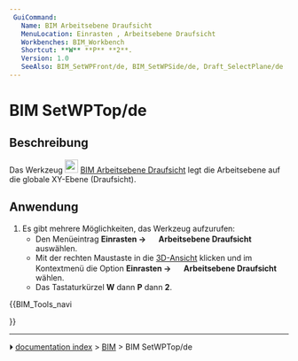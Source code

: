 ```yaml
---
 GuiCommand:
   Name: BIM Arbeitsebene Draufsicht
   MenuLocation: Einrasten , Arbeitsebene Draufsicht
   Workbenches: BIM_Workbench
   Shortcut: **W** **P** **2**.
   Version: 1.0
   SeeAlso: BIM_SetWPFront/de, BIM_SetWPSide/de, Draft_SelectPlane/de
---
```


# BIM SetWPTop/de



## Beschreibung

Das Werkzeug <img alt="" src=images/BIM_SetWPTop.svg  style="width:24px;"> [BIM Arbeitsebene Draufsicht](BIM_SetWPTop/de.md) legt die Arbeitsebene auf die globale XY-Ebene (Draufsicht).



## Anwendung

1.  Es gibt mehrere Möglichkeiten, das Werkzeug aufzurufen:
    -   Den Menüeintrag **Einrasten → <img src="images/BIM_SetWPTop.svg" width=16px> Arbeitsebene Draufsicht** auswählen.
    -   Mit der rechten Maustaste in die [3D-Ansicht](3D_view/de.md) klicken und im Kontextmenü die Option **Einrasten → <img src="images/BIM_SetWPTop.svg" width=16px> Arbeitsebene Draufsicht** wählen.
    -   Das Tastaturkürzel **W** dann **P** dann **2**.





{{BIM_Tools_navi

}}



---
⏵ [documentation index](../README.md) > [BIM](BIM_Workbench.md) > BIM SetWPTop/de
